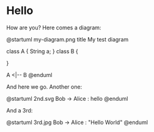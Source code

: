 Hello
=======

How are you? Here comes a diagram:

@startuml my-diagram.png
title My test diagram

class A {
    String a;
}
class B {

}

A <|-- B
@enduml

And here we go. Another one:

@startuml 2nd.svg
Bob -> Alice : hello
@enduml

And a 3rd:

@startuml 3rd.jpg
Bob -> Alice : "Hello World"
@enduml
